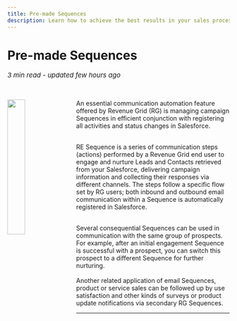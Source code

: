 ```yaml
---
title: Pre-made Sequences
description: Learn how to achieve the best results in your sales process with automated RG sequences for sales engagement
---
```


  
# Pre-made Sequences

<p style="font-size:15px"><i>3 min read - updated few hours ago</i> </p>
<!-- ShareThis BEGIN -->
<div class="addthis_inline_share_toolbox"></div>
<!-- End ShareThis -->
<br>

<p> <img src="../../assets/images/08232021/wholetab.png" style="margin-right:15px;  float: left; width: 28%; height: 28%;">

An essential communication automation feature offered by Revenue Grid (RG) is managing campaign Sequences in efficient conjunction with registering all activities and status changes in Salesforce.<br><br>

RE Sequence is a series of communication steps (actions) performed by a Revenue Grid end user to engage and nurture Leads and Contacts retrieved from your Salesforce, delivering campaign information and collecting their responses via different channels. The steps follow a specific flow set by RG users; both inbound and outbound email communication within a Sequence is automatically registered in Salesforce.<br><br>

Several consequential Sequences can be used in communication with the same group of prospects. For example, after an initial engagement Sequence is successful with a prospect, you can switch this prospect to a different Sequence for further nurturing.  <br><br>
Another related application of email Sequences, product or service sales can be followed up by use satisfaction and other kinds of surveys or product update notifications via secondary RG Sequences.

</p>

<hr>










